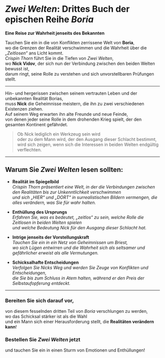 # *Zwei Welten*: Drittes Buch der epischen Reihe *Boria*  
**Eine Reise zur Wahrheit jenseits des Bekannten**

Tauchen Sie ein in die von Konflikten zerrissene Welt von **Boria**,  
wo die Grenzen der Realität verschwimmen und die Wahrheit über die *„Zeitlosen“* ans Licht kommt.  
*Crispin Thorn* führt Sie in die Tiefen von *Zwei Welten*,  
wo **Nick Vidov**, der sich nun der Verbindung zwischen den beiden Welten bewusst ist,  
darum ringt, seine Rolle zu verstehen und sich unvorstellbaren Prüfungen stellt.

---

Hin- und hergerissen zwischen seinem vertrauten Leben und der unbekannten Realität Borias,  
muss **Nick** die Geheimnisse meistern, die ihn zu zwei verschiedenen Existenzen ziehen.  
Auf seinem Weg erwarten ihn alte Freunde und neue Feinde,  
von denen jeder seine Rolle in dem drohenden Krieg spielt, der den gesamten Kontinent gefährdet.  

> Ob Nick lediglich ein Werkzeug sein wird  
> oder zu dem Mann wird, der den Ausgang dieser Schlacht bestimmt,  
> wird sich zeigen, wenn sich die Interessen in beiden Welten endgültig verflechten.

---

## Warum Sie *Zwei Welten* lesen sollten:

- **Realität im Spiegelbild**  
  *Crispin Thorn präsentiert eine Welt, in der die Verbindungen zwischen den Realitäten bis zur Unkenntlichkeit verschwimmen  
  und sich „HIER“ und „DORT“ in surrealistischen Bildern vermengen, die alles verändern, was Sie für wahr halten.*

- **Enthüllung des Ursprungs**  
  *Erfahren Sie, was es bedeutet, „zeitlos“ zu sein, welche Rolle die Zeitlosen in beiden Welten spielen  
  und welche Bedeutung Nick für den Ausgang dieser Schlacht hat.*

- **Intrige jenseits der Vorstellungskraft**  
  *Tauchen Sie ein in ein Netz von Geheimnissen um Briest,  
  wo sich Lügen entwirren und die Wahrheit sich als seltsamer und gefährlicher erweist als alle Vermutungen.*

- **Schicksalhafte Entscheidungen**  
  *Verfolgen Sie Nicks Weg und werden Sie Zeuge von Konflikten und Entscheidungen,  
  die Sie bis zum Schluss in Atem halten, während er den Preis der Selbstaufopferung entdeckt.*

---

### Bereiten Sie sich darauf vor,  
von diesem fesselnden dritten Teil von *Boria* verschlungen zu werden,  
wo das Schicksal stärker ist als die Wahl  
und ein Mann sich einer Herausforderung stellt, die **Realitäten verändern kann**!

### Bestellen Sie *Zwei Welten* jetzt  
und tauchen Sie ein in einen Sturm von Emotionen und Enthüllungen!
